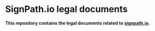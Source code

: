 # SignPath.io legal documents

**This repository contains the legal documents related to [signpath.io](https://about.signpath.io/).**